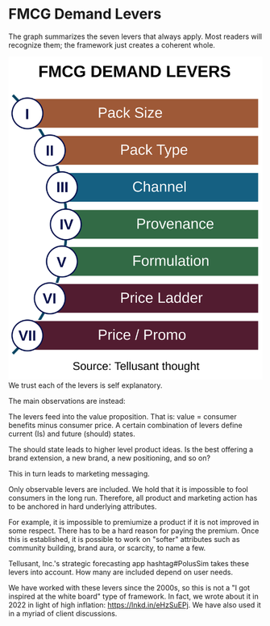# FMCG Demand Levers
The graph summarizes the seven levers that always apply. Most readers will recognize them; the framework just creates a coherent whole.


![FMCG demand levers](./assets/images/tellusant-fmcg-demand-levers.svg)  
We trust each of the levers is self explanatory.  

The main observations are instead:  

The levers feed into the value proposition. That is: value = consumer benefits minus consumer price. A certain combination of levers define current (Is) and future (should) states.  

The should state leads to higher level product ideas. Is the best offering a brand extension, a new brand, a new positioning, and so on?  

This in turn leads to marketing messaging.  

Only observable levers are included. We hold that it is impossible to fool consumers in the long run. Therefore, all product and marketing action has to be anchored in hard underlying attributes.  

For example, it is impossible to premiumize a product if it is not improved in some respect. There has to be a hard reason for paying the premium. Once this is established, it is possible to work on "softer" attributes such as community building, brand aura, or scarcity, to name a few.  

Tellusant, Inc.'s strategic forecasting app hashtag#PolusSim takes these levers into account. How many are included depend on user needs.  

We have worked with these levers since the 2000s, so this is not a "I got inspired at the white board" type of framework. In fact, we wrote about it in 2022 in light of high inflation: https://lnkd.in/eHzSuEPj. We have also used it in a myriad of client discussions.  
